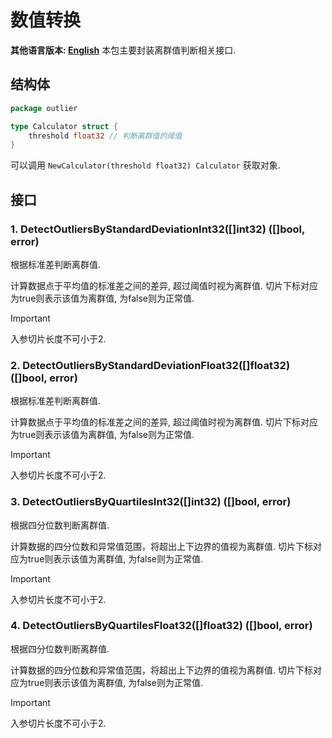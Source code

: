 # 数值转换
**其他语言版本: [English](./README.md)**
本包主要封装离群值判断相关接口.

## 结构体

```go
package outlier

type Calculator struct {
	threshold float32 // 判断离群值的阈值
}
```
可以调用 ```NewCalculator(threshold float32) Calculator``` 获取对象.

## 接口

### 1. DetectOutliersByStandardDeviationInt32([]int32) ([]bool, error)
根据标准差判断离群值.

计算数据点于平均值的标准差之间的差异, 超过阈值时视为离群值.
切片下标对应为true则表示该值为离群值, 为false则为正常值.

> [!IMPORTANT]
> 入参切片长度不可小于2.

### 2. DetectOutliersByStandardDeviationFloat32([]float32) ([]bool, error)
根据标准差判断离群值.

计算数据点于平均值的标准差之间的差异, 超过阈值时视为离群值.
切片下标对应为true则表示该值为离群值, 为false则为正常值.

> [!IMPORTANT]
> 入参切片长度不可小于2.

### 3. DetectOutliersByQuartilesInt32([]int32) ([]bool, error)

根据四分位数判断离群值.

计算数据的四分位数和异常值范围，将超出上下边界的值视为离群值.
切片下标对应为true则表示该值为离群值, 为false则为正常值.
> [!IMPORTANT]
> 入参切片长度不可小于2.


### 4. DetectOutliersByQuartilesFloat32([]float32) ([]bool, error)
根据四分位数判断离群值.

计算数据的四分位数和异常值范围，将超出上下边界的值视为离群值.
切片下标对应为true则表示该值为离群值, 为false则为正常值.
> [!IMPORTANT]
> 入参切片长度不可小于2.
